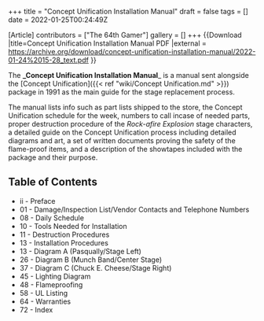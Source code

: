 +++
title = "Concept Unification Installation Manual"
draft = false
tags = []
date = 2022-01-25T00:24:49Z

[Article]
contributors = ["The 64th Gamer"]
gallery = []
+++
{{Download
|title=Concept Unification Installation Manual PDF
|external = https://archive.org/download/concept-unification-installation-manual/2022-01-24%2015-28_text.pdf
}}

The **_Concept Unification Installation Manual**_ is a manual sent alongside the [Concept Unification]({{< ref "wiki/Concept Unification.md" >}}) package in 1991 as the main guide for the stage replacement process.

The manual lists info such as part lists shipped to the store, the Concept Unification schedule for the week, numbers to call incase of needed parts, proper destruction procedure of the _Rock-afire Explosion_ stage characters, a detailed guide on the Concept Unification process including detailed diagrams and art, a set of written documents proving the safety of the flame-proof items, and a description of the showtapes included with the package and their purpose.

## Table of Contents ##

* ii - Preface
* 01 - Damage/Inspection List/Vendor Contacts and Telephone Numbers
* 08 - Daily Schedule
* 10 - Tools Needed for Installation
* 11 - Destruction Procedures
* 13 - Installation Procedures
* 13 - Diagram A (Pasqually/Stage Left)
* 26 - Diagram B (Munch Band/Center Stage)
* 37 - Diagram C (Chuck E. Cheese/Stage Right)
* 45 - Lighting Diagram
* 48 - Flameproofing
* 58 - UL Listing
* 64 - Warranties
* 72 - Index